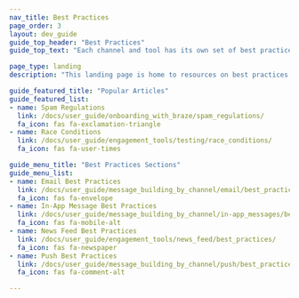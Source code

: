 ```yaml
---
nav_title: Best Practices
page_order: 3
layout: dev_guide
guide_top_header: "Best Practices"
guide_top_text: "Each channel and tool has its own set of best practices that can help you uplevel your campaign or Canvas. If you have a suggestion for a new best practices article, leave feedback at the bottom of this or any page. Or, you can write an article yourself by going to <a href='https://github.com/Appboy/braze-docs'>our Docs Repo</a>. <br> <br>  Choose from the popular topics below or see other articles listed in the navigation panel to your left."

page_type: landing
description: "This landing page is home to resources on best practices for your marketing communications using Braze."

guide_featured_title: "Popular Articles"
guide_featured_list:
- name: Spam Regulations
  link: /docs/user_guide/onboarding_with_braze/spam_regulations/
  fa_icon: fas fa-exclamation-triangle
- name: Race Conditions
  link: /docs/user_guide/engagement_tools/testing/race_conditions/
  fa_icon: fas fa-user-times

guide_menu_title: "Best Practices Sections"
guide_menu_list:
- name: Email Best Practices
  link: /docs/user_guide/message_building_by_channel/email/best_practices/
  fa_icon: fas fa-envelope
- name: In-App Message Best Practices
  link: /docs/user_guide/message_building_by_channel/in-app_messages/best_practices/
  fa_icon: fas fa-mobile-alt
- name: News Feed Best Practices
  link: /docs/user_guide/engagement_tools/news_feed/best_practices/
  fa_icon: fas fa-newspaper
- name: Push Best Practices
  link: /docs/user_guide/message_building_by_channel/push/best_practices/
  fa_icon: fas fa-comment-alt

---
```

